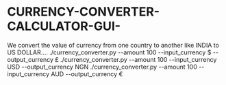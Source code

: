 # CURRENCY-CONVERTER-CALCULATOR-GUI-
We convert the value of currency from one country to another like INDIA to US DOLLAR....
./currency_converter.py --amount 100 --input_currency $ --output_currency £
./currency_converter.py --amount 100 --input_currency USD --output_currency NGN
./currency_converter.py --amount 100 --input_currency AUD --output_currency €
